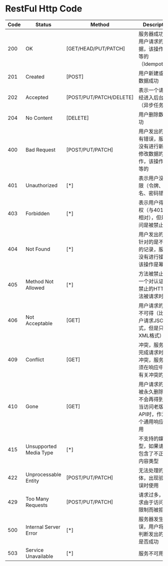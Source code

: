 # RestFul Http Code

Code | Status | Method | Description
--- | --- | --- | ---
200 | OK | [GET/HEAD/PUT/PATCH] | 服务器成功返回用户请求的数据，该操作是幂等的（Idempotent）
201 | Created | [POST] | 用户新建或修改数据成功
202 | Accepted | [POST/PUT/PATCH/DELETE] | 表示一个请求已经进入后台排队（异步任务）
204 | No Content | [DELETE] | 用户删除数据成功
400 | Bad Request | [POST/PUT/PATCH] | 用户发出的请求有错误，服务器没有进行新建或修改数据的操作，该操作是幂等的
401 | Unauthorized | [*] | 表示用户没有权限（令牌、用户名、密码错误）
403 | Forbidden | [*] | 表示用户得到授权（与401错误相对），但是访问是被禁止的
404 | Not Found | [*] | 用户发出的请求针对的是不存在的记录，服务器没有进行操作，该操作是幂等的
405 | Method Not Allowed | [*] | 方法被禁止，当一个对认证用户禁止的HTTP方法被请求时
406 | Not Acceptable | [GET] | 用户请求的格式不可得（比如用户请求JSON格式，但是只有XML格式）
409 | Conflict | [GET] | 冲突，服务器在完成请求时发生冲突，服务器必须在响应中包含有关冲突的信息
410 | Gone | [GET] | 用户请求的资源被永久删除，且不会再得到的，当访问老版本API时，作为一个通用响应很有用
415 | Unsupported Media Type | [*] | 不支持的媒体类型，如果请求中包含了不正确的内容类型
422 | Unprocessable Entity | [POST/PUT/PATCH] | 无法处理的实体，出现验证错误时使用
429 | Too Many Requests | [POST/PUT/PATCH] | 请求过多，当请求由于访问速率限制而被拒绝时
500 | Internal Server Error | [*] | 服务器发生错误，用户将无法判断发出的请求是否成功
503 | Service Unavailable | [*] | 服务不可用
